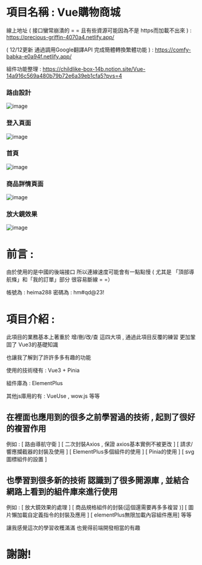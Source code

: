 # 項目名稱 : Vue購物商城 

線上地址 ( 接口蠻常崩潰的 = = 且有些資源可能因為不是 https而加載不出來 ) : https://precious-griffin-4070a4.netlify.app/

( 12/12更新 通過調用Google翻譯API 完成簡體轉換繁體功能 ) : https://comfy-babka-e0a94f.netlify.app/

組件功能整理 : https://childlike-box-14b.notion.site/Vue-14a916c569a480b79b72e6a39eb1cfa5?pvs=4

### 路由設計
![image](https://github.com/user-attachments/assets/411e41a9-5efd-4fea-8a3a-b1cc3267c319)

### 登入頁面
![image](https://github.com/user-attachments/assets/3d6ac948-34f0-4a49-9f7c-390c8f55312b)
### 首頁
![image](https://github.com/user-attachments/assets/5e2aba04-197b-4642-b505-873ef12e9d94)
### 商品詳情頁面
![image](https://github.com/user-attachments/assets/32ac4077-d685-42c2-ada8-b75a6bde3c95)
### 放大鏡效果
![image](https://github.com/user-attachments/assets/54099ba6-5f1e-47e3-8fd0-238f2a7136f6)


# 前言 : 

由於使用的是中國的後端接口 所以連線速度可能會有一點點慢 ( 尤其是 「頂部導航條」和「我的訂單」部分 很容易斷線 = =）

帳號為 : heima288 密碼為 : hm#qd@23!

# 項目介紹 : 

此項目的業務基本上著重於 增/刪/改/查 這四大項 , 通過此項目反覆的練習 更加鞏固了 Vue3的基礎知識

也讓我了解到了許許多多有趣的功能 

使用的技術棧有 : Vue3 + Pinia 

組件庫為 : ElementPlus 

其他js庫用的有 : VueUse , wow.js 等等

## 在裡面也應用到的很多之前學習過的技術 , 起到了很好的複習作用

例如 : [ 路由導航守衛 ] [ 二次封裝Axios , 保證 axios基本實例不被更改 ] [ 請求/響應攔截器的封裝及使用 ]  [ ElementPlus多個組件的使用 ] [ Pinia的使用 ] [ svg圖標組件的設置 ]

## 也學習到很多新的技術 認識到了很多開源庫 , 並結合網路上看到的組件庫來進行使用 

例如 : [ 放大鏡效果的處理 ] [ 商品規格組件的封裝(這個還需要再多多複習 )] [ 圖片懶加載自定義指令的封裝及應用 ] [ elementPlus無限加載內容組件應用] 等等 

讓我感覺這次的學習收穫滿滿 也覺得前端開發相當的有趣 

# 謝謝!


